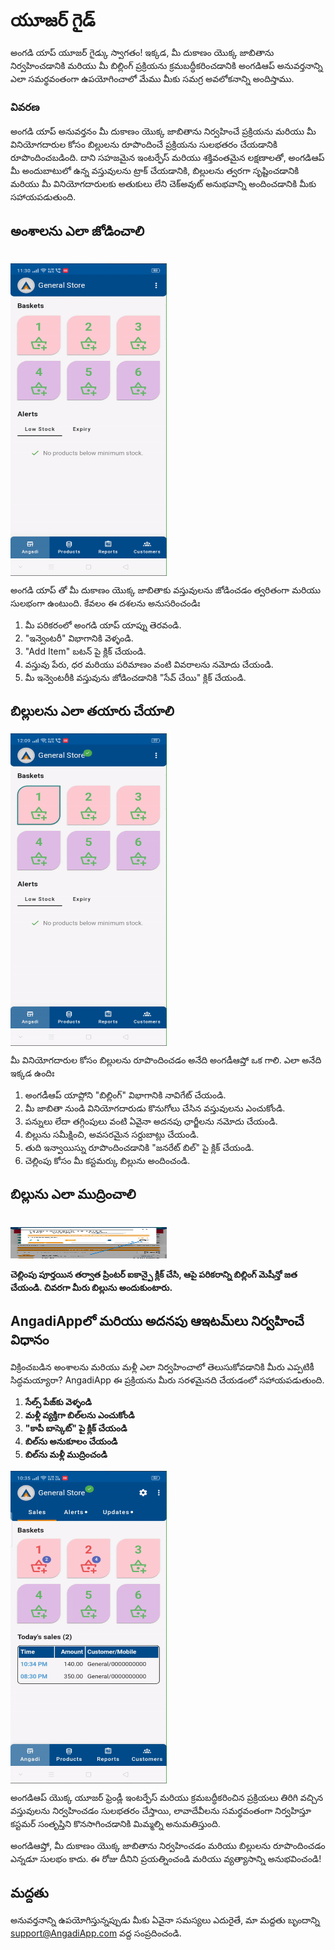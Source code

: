 # యూజర్ గైడ్

అంగడి యాప్ యూజర్ గైడ్కు స్వాగతం! ఇక్కడ, మీ దుకాణం యొక్క జాబితాను నిర్వహించడానికి మరియు మీ బిల్లింగ్ ప్రక్రియను క్రమబద్ధీకరించడానికి అంగడిఆప్ అనువర్తనాన్ని ఎలా సమర్థవంతంగా ఉపయోగించాలో మేము మీకు సమగ్ర అవలోకనాన్ని అందిస్తాము.

### వివరణ

అంగడి యాప్ అనువర్తనం మీ దుకాణం యొక్క జాబితాను నిర్వహించే ప్రక్రియను మరియు మీ వినియోగదారుల కోసం బిల్లులను రూపొందించే ప్రక్రియను సులభతరం చేయడానికి రూపొందించబడింది. దాని సహజమైన ఇంటర్ఫేస్ మరియు శక్తివంతమైన లక్షణాలతో, అంగడిఆప్ మీ అందుబాటులో ఉన్న వస్తువులను ట్రాక్ చేయడానికి, బిల్లులను త్వరగా సృష్టించడానికి మరియు మీ వినియోగదారులకు అతుకులు లేని చెక్అవుట్ అనుభవాన్ని అందించడానికి మీకు సహాయపడుతుంది.

## అంశాలను ఎలా జోడించాలి
<br>

<div style="width: 250px; height: 500px; overflow: hidden;">
  <img src="/.vitepress/assets/add_item.gif" alt="Add Items" style="width: 100%; height: 100%;">
</div>

అంగడి యాప్ తో మీ దుకాణం యొక్క జాబితాకు వస్తువులను జోడించడం త్వరితంగా మరియు సులభంగా ఉంటుంది. కేవలం ఈ దశలను అనుసరించండిః

1. మీ పరికరంలో అంగడి యాప్ యాప్ను తెరవండి.
2. "ఇన్వెంటరీ" విభాగానికి వెళ్ళండి.
3. "Add Item" బటన్ పై క్లిక్ చేయండి.
4. వస్తువు పేరు, ధర మరియు పరిమాణం వంటి వివరాలను నమోదు చేయండి.
5. మీ ఇన్వెంటరీకి వస్తువును జోడించడానికి "సేవ్ చేయి" క్లిక్ చేయండి.

## బిల్లులను ఎలా తయారు చేయాలి <br>

<div style="width: 250px; height: 500px; overflow: hidden;">
  <img src="/.vitepress/assets/make_bill.gif" alt="Generate Bills" style="width: 100%; height: 100%;">
</div>


మీ వినియోగదారుల కోసం బిల్లులను రూపొందించడం అనేది అంగడీఆప్తో ఒక గాలి. ఎలా అనేది ఇక్కడ ఉందిః

1. అంగడీఆప్ యాప్లోని "బిల్లింగ్" విభాగానికి నావిగేట్ చేయండి.
2. మీ జాబితా నుండి వినియోగదారుడు కొనుగోలు చేసిన వస్తువులను ఎంచుకోండి.
3. పన్నులు లేదా తగ్గింపులు వంటి ఏవైనా అదనపు ఛార్జీలను నమోదు చేయండి.
4. బిల్లును సమీక్షించి, అవసరమైన సర్దుబాట్లు చేయండి.
5. తుది ఇన్వాయిస్ను రూపొందించడానికి "జనరేట్ బిల్" పై క్లిక్ చేయండి.
6. చెల్లింపు కోసం మీ కస్టమర్కు బిల్లును అందించండి.


## బిల్లును ఎలా ముద్రించాలి 
<br>


<img src="/.vitepress/assets/7.jpeg" width="250" height="50">

**చెల్లింపు పూర్తయిన తర్వాత ప్రింటర్ ఐకాన్పై క్లిక్ చేసి, ఆపై పరికరాన్ని బిల్లింగ్ మెషీన్తో జత చేయండి. చివరగా మీరు బిల్లును అందుకుంటారు.**




## AngadiAppలో మరియు అదనపు ఆఇటమ్‌లు నిర్వహించే విధానం

విక్రించబడిన అంశాలను మరియు మళ్లీ ఎలా నిర్వహించాలో తెలుసుకోవడానికి మీరు ఎప్పటికీ సిద్ధమయ్యారా? AngadiApp ఈ ప్రక్రియను మీరు సరళమైనది చేయడంలో సహాయపడుతుంది.

1. **సేల్స్ పేజ్‌కు వెళ్ళండి**
2. **మళ్లీ వ్యక్తిగా బిల్‌లను ఎంచుకోండి**
3. **"కాపీ బాస్కెట్" పై క్లిక్ చేయండి**
4. **బిల్‌ను అనుకూలం చేయండి**
5. **బిల్‌ను మళ్లీ ముద్రించండి**

<div style="width: 250px; height: 500px; overflow: hidden;">
  <img src="\.vitepress\assets\returned_items_bill.gif" alt="మరియు అదనపు ఆఇటమ్‌ల బిల్లులు" style="width: 100%; height: 100%;">
</div>

అంగడిఆప్ యొక్క యూజర్ ఫ్రెండ్లీ ఇంటర్ఫేస్ మరియు క్రమబద్ధీకరించిన ప్రక్రియలు తిరిగి వచ్చిన వస్తువులను నిర్వహించడం సులభతరం చేస్తాయి, లావాదేవీలను సమర్థవంతంగా నిర్వహిస్తూ కస్టమర్ సంతృప్తిని కొనసాగించడానికి మిమ్మల్ని అనుమతిస్తుంది.


అంగడిఆప్తో, మీ దుకాణం యొక్క జాబితాను నిర్వహించడం మరియు బిల్లులను రూపొందించడం ఎన్నడూ సులభం కాదు. ఈ రోజు దీనిని ప్రయత్నించండి మరియు వ్యత్యాసాన్ని అనుభవించండి!

## మద్దతు

అనువర్తనాన్ని ఉపయోగిస్తున్నప్పుడు మీకు ఏవైనా సమస్యలు ఎదురైతే, మా మద్దతు బృందాన్ని support@AngadiApp.com వద్ద సంప్రదించండి.